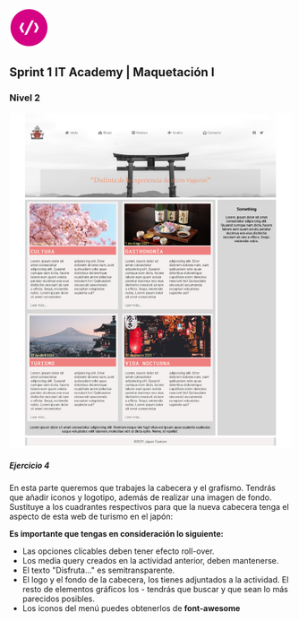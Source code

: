 
![alt logo](../logoITA.png)   

## Sprint 1 IT Academy | Maquetación I

### Nivel 2

![alt logo](images/japan2.png)   

##### Ejercicio 4
En esta parte queremos que trabajes la cabecera y el grafismo. Tendrás que añadir iconos y logotipo, además de realizar una imagen de fondo. Sustituye a los cuadrantes respectivos para que la nueva cabecera tenga el aspecto de esta web de turismo en el japón:

**Es importante que tengas en consideración lo siguiente:**

- Las opciones clicables deben tener efecto roll-over.
- Los media query creados en la actividad anterior, deben mantenerse.
- El texto "Disfruta..." es semitransparente.
- El logo y el fondo de la cabecera, los tienes adjuntados a la actividad. El resto de elementos gráficos los - tendrás que buscar y que sean lo más parecidos posibles.
- Los iconos del menú puedes obtenerlos de **font-awesome**


